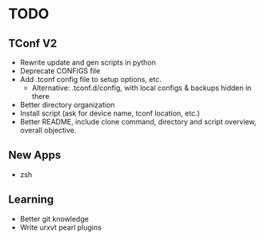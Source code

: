 TODO
====

TConf V2
--------
- Rewrite update and gen scripts in python
 - Deprecate CONFIGS file
 - Add .tconf config file to setup options, etc.
   - Alternative: .tconf.d/config, with local configs & backups hidden in there
- Better directory organization
- Install script (ask for device name, tconf location, etc.)
- Better README, include clone command, directory and script overview, overall objective.

New Apps
--------
- zsh

Learning
--------
- Better git knowledge
- Write urxvt pearl plugins
